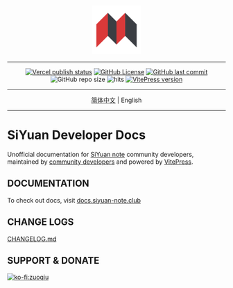 <div align="center">
<img src="./docs/public/static/siyuan-logo-512.png" style="width: 8em; height: 8em;">

---
[![Vercel publish status](https://vercelbadge.vercel.app/api/siyuan-community/siyuan-developer-docs?style=flat-square)](https://docs.siyuan-note.club)
[![GitHub License](https://img.shields.io/github/license/siyuan-community/siyuan-developer-docs?style=flat-square)](https://github.com/siyuan-community/siyuan-developer-docs/blob/main/LICENSE)
[![GitHub last commit](https://img.shields.io/github/last-commit/siyuan-community/siyuan-developer-docs?style=flat-square)](https://github.com/siyuan-community/siyuan-developer-docs/commits/main)
![GitHub repo size](https://img.shields.io/github/repo-size/siyuan-community/siyuan-developer-docs?style=flat-square)
![hits](https://hits.b3log.org/siyuan-community/siyuan-developer-docs.svg)
[![VitePress version](https://img.shields.io/badge/VitePress-1.0.0--beta.3-10B981?style=flat-square)](https://github.com/vuejs/vitepress)

---
[简体中文](./README-zh-Hans.md) \| English

---
</div>

# SiYuan Developer Docs

Unofficial documentation for [SiYuan note](https://github.com/siyuan-note/siyuan) community developers, maintained by [community developers](https://github.com/siyuan-community/siyuan-developer-docs/graphs/contributors) and powered by [VitePress](https://vitepress.vuejs.org/).

## DOCUMENTATION

To check out docs, visit [docs.siyuan-note.club](https://docs.siyuan-note.club/en/)

## CHANGE LOGS

[CHANGELOG.md](./CHANGELOG.md)

## SUPPORT & DONATE

[![ko-fi:zuoqiu](https://ko-fi.com/img/githubbutton_sm.svg)](https://ko-fi.com/C1C1LEIJ5)
